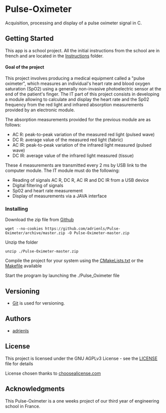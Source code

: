 # Pulse-Oximeter
Acquisition, processing and display of a pulse oximeter signal in C.

## Getting Started
This app is a school project. All the initial instructions from the school are in french and are located in the [Instructions](Instructions) folder.

#### Goal of the project
This project involves producing a medical equipment called a "pulse oximeter", which measures an individual's heart rate and blood oxygen saturation (SpO2) using a generally non-invasive photoelectric sensor at the end of the patient's finger.
The IT part of this project consists in developing a module allowing to calculate and display the heart rate and the Sp02 frequency from the red light and infrared absorption measurements provided by an electronic module.

The absorption measurements provided for the previous module are as follows:
* AC R: peak-to-peak variation of the measured red light (pulsed wave)
* DC R: average value of the measured red light (fabric)
* AC IR: peak-to-peak variation of the infrared light measured (pulsed wave)
* DC IR: average value of the infrared light measured (tissue)

These 4 measurements are transmitted every 2 ms by USB link to the computer module. The IT module must do the following:
* Reading of signals AC R, DC R, AC IR and DC IR from a USB device
* Digital filtering of signals
* Sp02 and heart rate measurement
* Display of measurements via a JAVA interface

### Installing
Download the zip file from [Github](https://github.com/adrienls/MCQ-Correction)
```
wget --no-cookies https://github.com/adrienls/Pulse-Oximeter/archive/master.zip -O Pulse-Oximeter-master.zip
```

Unzip the folder
```
unzip ./Pulse-Oximeter-master.zip
```

Compile the project for your system using the [CMakeLists.txt](CMakeLists.txt) or the [Makefile](Makefile) available

Start the program by launching the ./Pulse_Oximeter file

## Versioning
* [Git](https://git-scm.com/) is used for versioning.

## Authors
* [adrienls](https://github.com/adrienls)

## License
This project is licensed under the GNU AGPLv3 License - see the [LICENSE](LICENSE) file for details

License chosen thanks to [choosealicense.com](https://choosealicense.com/)

## Acknowledgments
This Pulse-Oximeter is a one weeks project of our third year of engineering school in France.

